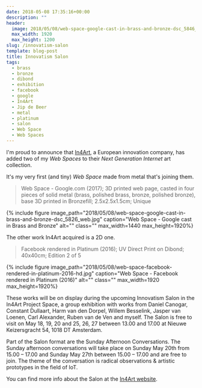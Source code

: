 ```yaml
---
date: 2018-05-08 17:35:16+00:00
description: ""
header:
  image: 2018/05/08/web-space-google-cast-in-brass-and-bronze-dsc_5846_web.jpg
  max_width: 1920
  max_height: 1200
slug: /innovatism-salon
template: blog-post
title: Innovatism Salon
tags:
  - brass
  - bronze
  - dibond
  - exhibition
  - facebook
  - google
  - In4Art
  - Jip de Beer
  - metal
  - platinum
  - salon
  - Web Space
  - Web Spaces
---
```


I'm proud to announce that [In4Art](http://www.in4art.eu), a European innovation company, has added two of my _Web Spaces_ to their *Next Generation Internet* art collection.

It's my very first (and tiny) _Web Space_ made from metal that's joining them.

> Web Space - Google.com (2017); 3D printed web page, casted in four pieces of solid metal (brass, polished brass, bronze, polished bronze), base 3D printed in Bronzefill; 2.5x2.5x1.5cm; Unique

{% include figure image_path="2018/05/08/web-space-google-cast-in-brass-and-bronze-dsc_5826_web.jpg" caption="Web Space - Google cast in Brass and Bronze" alt="" class="" max_width=1440 max_height=1920%}

The other work In4Art acquired is a 2D one.

> Facebook rendered in Platinum (2016); UV Direct Print on Dibond; 40x40cm; Edition 2 of 5

{% include figure image_path="2018/05/08/web-space-facebook-rendered-in-platinum-2016-hd.jpg" caption="Web Space - Facebook rendered in Platinum (2016)" alt="" class="" max_width=1920 max_height=1920%}

These works will be on display during the upcoming Innovatism Salon in the In4Art Project Space, a group exhibition with works from Daniel Canogar, Constant Dullaart, Harm van den Dorpel, Willem Besselink, Jasper van Loenen, Carl Alexander, Ruben van de Ven and myself. The Salon is free to visit on May 18, 19, 20 and 25, 26, 27 between 13.00 and 17.00 at Nieuwe Keizersgracht 54, 1018 DT Amsterdam.

Part of the Salon format are the Sunday Afternoon Conversations. The Sunday afternoon conversations will take place on Sunday May 20th from 15.00 – 17.00 and Sunday May 27th between 15.00 – 17.00 and are free to join. The theme of the conversation is radical observations & artistic prototypes in the field of IoT.

You can find more info about the Salon at the [In4Art website](http://www.in4art.eu/salon/salon-vi-innovatism/).
